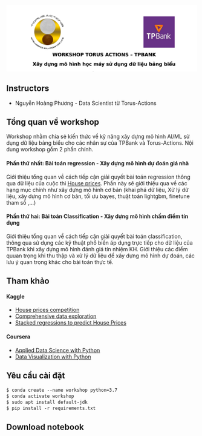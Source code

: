 ![logo](./imgs/logo.png)

## Instructors
* Nguyễn Hoàng Phương  - Data Scientist từ Torus-Actions

## Tổng quan về workshop

Workshop nhằm chia sẻ kiến thức về kỹ năng xây dựng mô hình AI/ML sử dụng dữ liệu bảng biểu cho các nhân sự của TPBank và Torus-Actions. Nội dung workshop gồm 2 phần chính. 

#### Phần thứ nhất: Bài toán regression - Xây dựng mô hình dự đoán giá nhà

Giới thiệu tổng quan về cách tiếp cận giải quyết bài toán regression thông qua dữ liệu của cuộc thi [House prices](https://www.kaggle.com/c/house-prices-advanced-regression-techniques).  Phần này sẽ giới thiệu qua về các hạng mục chính như xây dựng mô hình cơ bản (khai phá dữ liệu, Xử lý dữ liệu, xây dựng mô hình cơ bản, tối ưu bayes, thuật toán lightgbm,  finetune tham số ,…)

#### Phần thứ hai: Bài toán Classification - Xây dựng mô hình chấm điểm tín dụng

Giới thiệu tổng quan về cách tiếp cận giải quyết bài toán classification, thông qua sử dụng các kỹ thuật phổ biến áp dụng trực tiếp cho dữ liệu của TPBank khi xây dựng mô hình đánh giá tín nhiệm KH. Giới thiệu các điểm quuan trọng khi thu thập và xử lý dữ liệu để xây dựng mô hình dự đoán, các lưu ý quan trọng khác cho bài toán thực tế. 
   

## Tham khảo

#### Kaggle 
   + [House prices competition](https://www.kaggle.com/c/house-prices-advanced-regression-techniques)
   + [Comprehensive data exploration](https://www.kaggle.com/pmarcelino/comprehensive-data-exploration-with-python)
   + [Stacked regressions to predict  House Prices](https://www.kaggle.com/serigne/stacked-regressions-top-4-on-leaderboard)
        
#### Coursera
   + [Applied Data Science with Python](https://www.coursera.org/specializations/data-science-python) 
   + [Data Visualization with Python](https://www.coursera.org/learn/python-for-data-visualization)

 

        
## Yêu cầu cài đặt 

```
$ conda create --name workshop python=3.7
$ conda activate workshop
$ sudo apt install default-jdk
$ pip install -r requirements.txt

```

## Download notebook

